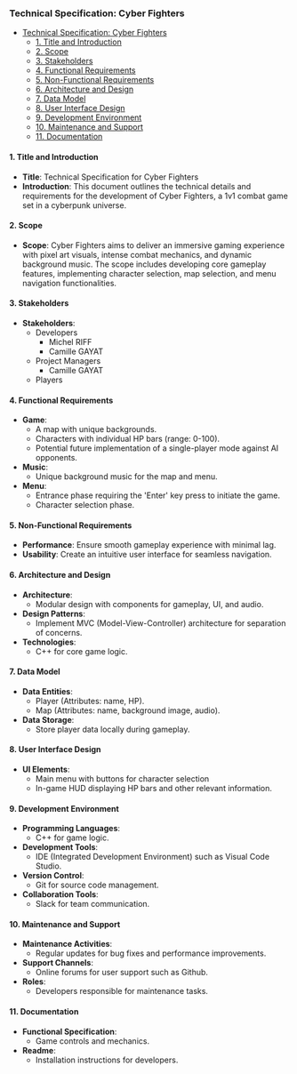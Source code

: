 ### Technical Specification: Cyber Fighters

- [Technical Specification: Cyber Fighters](#technical-specification-cyber-fighters)
  - [1. Title and Introduction](#1-title-and-introduction)
  - [2. Scope](#2-scope)
  - [3. Stakeholders](#3-stakeholders)
  - [4. Functional Requirements](#4-functional-requirements)
  - [5. Non-Functional Requirements](#5-non-functional-requirements)
  - [6. Architecture and Design](#6-architecture-and-design)
  - [7. Data Model](#7-data-model)
  - [8. User Interface Design](#8-user-interface-design)
  - [9. Development Environment](#9-development-environment)
  - [10. Maintenance and Support](#10-maintenance-and-support)
  - [11. Documentation](#11-documentation)


#### 1. Title and Introduction
- **Title**: Technical Specification for Cyber Fighters
- **Introduction**: This document outlines the technical details and requirements for the development of Cyber Fighters, a 1v1 combat game set in a cyberpunk universe.

#### 2. Scope
- **Scope**: Cyber Fighters aims to deliver an immersive gaming experience with pixel art visuals, intense combat mechanics, and dynamic background music. The scope includes developing core gameplay features, implementing character selection, map selection, and menu navigation functionalities.

#### 3. Stakeholders
- **Stakeholders**: 
  - Developers
    - Michel RIFF
    - Camille GAYAT
  - Project Managers
    - Camille GAYAT
  - Players


#### 4. Functional Requirements
- **Game**:
  - A map with unique backgrounds.
  - Characters with individual HP bars (range: 0-100).
  - Potential future implementation of a single-player mode against AI opponents.
- **Music**:
  - Unique background music for the map and menu.
- **Menu**:
  - Entrance phase requiring the 'Enter' key press to initiate the game.
  - Character selection phase.

#### 5. Non-Functional Requirements
- **Performance**: Ensure smooth gameplay experience with minimal lag.
- **Usability**: Create an intuitive user interface for seamless navigation.

#### 6. Architecture and Design
- **Architecture**: 
  - Modular design with components for gameplay, UI, and audio.
- **Design Patterns**: 
  - Implement MVC (Model-View-Controller) architecture for separation of concerns.
- **Technologies**: 
  - C++ for core game logic.


#### 7. Data Model
- **Data Entities**: 
  - Player (Attributes: name, HP).
  - Map (Attributes: name, background image, audio).
- **Data Storage**: 
  - Store player data locally during gameplay.

#### 8. User Interface Design
- **UI Elements**:
  - Main menu with buttons for character selection
  - In-game HUD displaying HP bars and other relevant information.

#### 9. Development Environment
- **Programming Languages**: 
  - C++ for game logic.
- **Development Tools**: 
  - IDE (Integrated Development Environment) such as Visual Code Studio.
- **Version Control**: 
  - Git for source code management.
- **Collaboration Tools**: 
  - Slack for team communication.


#### 10. Maintenance and Support
- **Maintenance Activities**: 
  - Regular updates for bug fixes and performance improvements.
- **Support Channels**: 
  - Online forums for user support such as Github.
- **Roles**: 
  - Developers responsible for maintenance tasks.

#### 11. Documentation
- **Functional Specification**: 
  - Game controls and mechanics.
- **Readme**: 
  - Installation instructions for developers.
